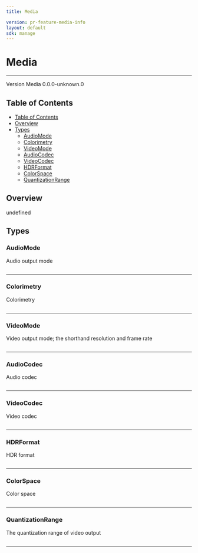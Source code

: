 ```yaml
---
title: Media

version: pr-feature-media-info
layout: default
sdk: manage
---
```


# Media

---

Version Media 0.0.0-unknown.0

## Table of Contents

- [Table of Contents](#table-of-contents)
- [Overview](#overview)
- [Types](#types)
  - [AudioMode](#audiomode)
  - [Colorimetry](#colorimetry)
  - [VideoMode](#videomode)
  - [AudioCodec](#audiocodec)
  - [VideoCodec](#videocodec)
  - [HDRFormat](#hdrformat)
  - [ColorSpace](#colorspace)
  - [QuantizationRange](#quantizationrange)

## Overview

undefined

## Types

### AudioMode

Audio output mode

```typescript

```

---

### Colorimetry

Colorimetry

```typescript

```

---

### VideoMode

Video output mode; the shorthand resolution and frame rate

```typescript

```

---

### AudioCodec

Audio codec

```typescript

```

---

### VideoCodec

Video codec

```typescript

```

---

### HDRFormat

HDR format

```typescript

```

---

### ColorSpace

Color space

```typescript

```

---

### QuantizationRange

The quantization range of video output

```typescript

```

---
